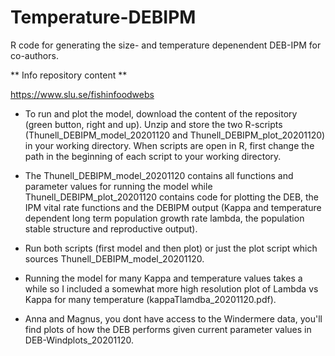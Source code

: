 # Temperature-DEBIPM
R code for generating the size- and temperature depenendent DEB-IPM for co-authors. 

** Info repository content **

https://www.slu.se/fishinfoodwebs

* To run and plot the model, download the content of the repository (green button, right and up). Unzip and store the two R-scripts (Thunell_DEBIPM_model_20201120 and Thunell_DEBIPM_plot_20201120) in your working directory. When scripts are open in R, first change the path in the beginning of each script to your working directory.

* The Thunell_DEBIPM_model_20201120 contains all functions and parameter values for running the model while Thunell_DEBIPM_plot_20201120 contains code for plotting the DEB, the IPM vital rate functions and the DEBIPM output (Kappa and temperature dependent long term population growth rate lambda, the population stable structure and reproductive output).

* Run both scripts (first model and then plot) or just the plot script which sources Thunell_DEBIPM_model_20201120.

* Running the model for many Kappa and temperature values takes a while so I included a somewhat more high resolution plot of Lambda vs Kappa for many temperature (kappaTlamdba_20201120.pdf). 

* Anna and Magnus, you dont have access to the Windermere data, you'll find plots  of how the DEB performs given current parameter values in DEB-Windplots_20201120.



